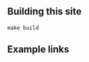 ## Building this site

```
make build
```

## Example links

[](:function:`print`)

[](`dascore.clients.dirspool.DirectorySpool`)

